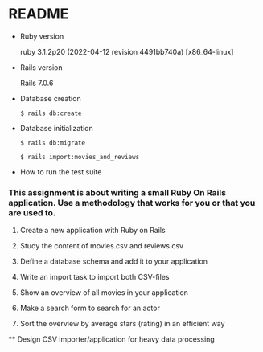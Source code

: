 # README

* Ruby version

  ruby 3.1.2p20 (2022-04-12 revision 4491bb740a) [x86_64-linux]


* Rails version

  Rails 7.0.6


* Database creation

  `$ rails db:create`


* Database initialization

  `$ rails db:migrate`

  `$ rails import:movies_and_reviews`


* How to run the test suite


### This assignment is about writing a small Ruby On Rails application. Use a methodology that works for you or that you are used to.

1. Create a new application with Ruby on Rails

2. Study the content of movies.csv and reviews.csv

3. Define a database schema and add it to your application

4. Write an import task to import both CSV-files

5. Show an overview of all movies in your application

6. Make a search form to search for an actor

7. Sort the overview by average stars (rating) in an efficient way

** Design CSV importer/application for heavy data processing 
